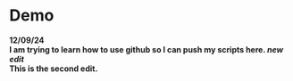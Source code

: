 # Demo
<b>12/09/24<b><br>I am trying to learn how to use github so I can push my scripts here. 
<i>new edit</i><br>This is the second edit. 
